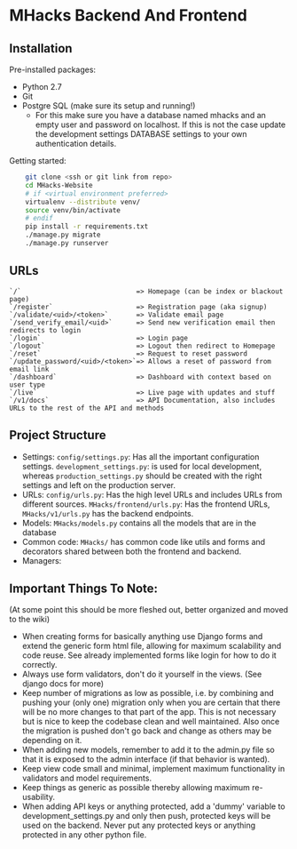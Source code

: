 # MHacks Backend And Frontend

## Installation
Pre-installed packages:
- Python 2.7
- Git
- Postgre SQL (make sure its setup and running!)
    - For this make sure you have a database named mhacks and an empty user and password on localhost. If this is not the case update the development settings DATABASE settings to your own authentication details.

Getting started:
```bash
    git clone <ssh or git link from repo>
    cd MHacks-Website
    # if <virtual environment preferred>
    virtualenv --distribute venv/
    source venv/bin/activate
    # endif
    pip install -r requirements.txt
    ./manage.py migrate
    ./manage.py runserver
```

## URLs
    `/`                             => Homepage (can be index or blackout page)
    `/register`                     => Registration page (aka signup)
    `/validate/<uid>/<token>`       => Validate email page
    `/send_verify_email/<uid>`      => Send new verification email then redirects to login
    `/login`                        => Login page
    `/logout`                       => Logout then redirect to Homepage
    `/reset`                        => Request to reset password
    `/update_password/<uid>/<token>`=> Allows a reset of password from email link
    `/dashboard`                    => Dashboard with context based on user type
    `/live`                         => Live page with updates and stuff
    `/v1/docs`                      => API Documentation, also includes URLs to the rest of the API and methods

## Project Structure
 - Settings: `config/settings.py`: Has all the important configuration settings. `development_settings.py`: is used for local development, whereas `production_settings.py` should be created with the right settings and left on the production server.
 - URLs: `config/urls.py`: Has the high level URLs and includes URLs from different sources. `MHacks/frontend/urls.py`: Has the frontend URLs, `MHacks/v1/urls.py` has the backend endpoints.
 - Models: `MHacks/models.py` contains all the models that are in the database
 - Common code: `MHacks/` has common code like utils and forms and decorators shared between both the frontend and backend.
 - Managers:

## Important Things To Note:
(At some point this should be more fleshed out, better organized and moved to the wiki)
 - When creating forms for basically anything use Django forms and extend the generic form html file, allowing for maximum scalability and code reuse. See already implemented forms like login for how to do it correctly.
 - Always use form validators, don't do it yourself in the views. (See django docs for more)
 - Keep number of migrations as low as possible, i.e. by combining and pushing your (only one) migration only when you are certain that there will be no more changes to that part of the app. This is not necessary but is nice to keep the codebase clean and well maintained. Also once the migration is pushed don't go back and change as others may be depending on it.
 - When adding new models, remember to add it to the admin.py file so that it is exposed to the admin interface (if that behavior is wanted).
 - Keep view code small and minimal, implement maximum functionality in validators and model requirements.
 - Keep things as generic as possible thereby allowing maximum re-usability.
 - When adding API keys or anything protected, add a 'dummy' variable to development_settings.py and only then push, protected keys will be used on the backend. Never put any protected keys or anything protected in any other python file.